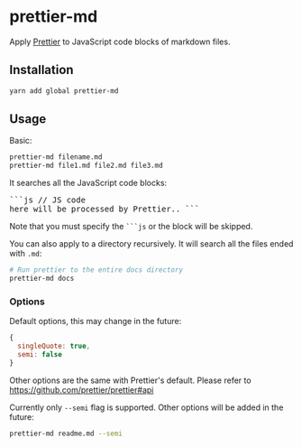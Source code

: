 # prettier-md
Apply [Prettier](https://github.com/prettier/prettier) to JavaScript code blocks of markdown files.

## Installation

```sh
yarn add global prettier-md
```

## Usage

Basic:

```sh
prettier-md filename.md
prettier-md file1.md file2.md file3.md
```

It searches all the JavaScript code blocks: <pre>\```js
// JS code here will be processed by Prettier..
\```</pre>

Note that you must specify the <code>```js</code> or the block will be skipped.

You can also apply to a directory recursively. It will search all the files ended with `.md`:

```sh
# Run prettier to the entire docs directory
prettier-md docs
```

### Options

Default options, this may change in the future:

```js
{
  singleQuote: true,
  semi: false
}
```

Other options are the same with Prettier's default. Please refer to https://github.com/prettier/prettier#api

Currently only `--semi` flag is supported. Other options will be added in the future:

```sh
prettier-md readme.md --semi
```
